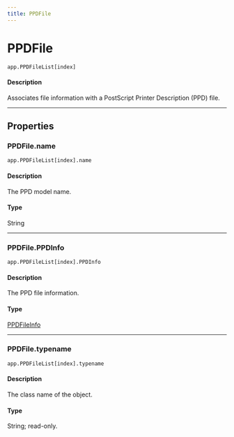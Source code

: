 ```yaml
---
title: PPDFile
---
```

# PPDFile

`app.PPDFileList[index]`

#### Description

Associates file information with a PostScript Printer Description (PPD) file.

---

## Properties

### PPDFile.name

`app.PPDFileList[index].name`

#### Description

The PPD model name.

#### Type

String

---

### PPDFile.PPDInfo

`app.PPDFileList[index].PPDInfo`

#### Description

The PPD file information.

#### Type

[PPDFileInfo](.././PPDFileInfo)

---

### PPDFile.typename

`app.PPDFileList[index].typename`

#### Description

The class name of the object.

#### Type

String; read-only.
